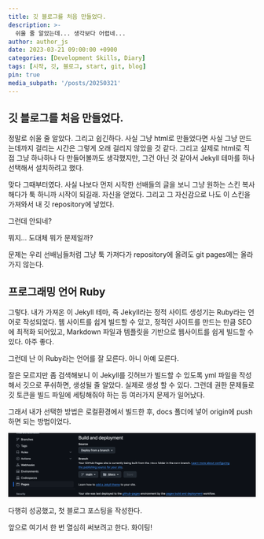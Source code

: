 ```yaml
---
title: 깃 블로그를 처음 만들었다.
description: >-
  쉬울 줄 알았는데... 생각보다 어렵네...
author: author_js
date: 2023-03-21 09:00:00 +0900
categories: [Development Skills, Diary]
tags: [시작, 깃, 블로그, start, git, blog]
pin: true
media_subpath: '/posts/20250321'
---
```

## 깃 블로그를 처음 만들었다.

정말로 쉬울 줄 알았다. 그리고 쉽긴하다. 사실 그냥 html로 만들었다면 사실 그냥 만드는데까지 걸리는 시간은 그렇게 오래 걸리지 않았을 것 같다.
그리고 실제로 html로 직접 그냥 하나하나 다 만들어볼까도 생각했지만, 그건 아닌 것 같아서 Jekyll 테마를 하나 선택해서 설치하려고 했다.

맞다 그때부터였다. 사실 나보다 먼저 시작한 선배들의 글을 보니 그냥 원하는 스킨 복사해다가 툭 하니까 시작이 되길래. 자신을 얻었다. 그리고 그
자신감으로 나도 이 스킨을 가져와서 내 깃 repository에 넣었다.

그런데 안되네?

뭐지... 도대체 뭐가 문제일까?

문제는 우리 선배님들처럼 그냥 툭 가져다가 repository에 올려도 git pages에는 올라가지 않는다.

## 프로그래밍 언어 Ruby

그렇다. 내가 가져온 이 Jekyll 테마, 즉 Jekyll라는 정적 사이트 생성기는 Ruby라는 언어로 작성되었다. 웹 사이트를 쉽게 빌드할 수 있고, 정적인
사이트를 만드는 만큼 SEO에 최적화 되어있고, Markdown 파일과 템플릿을 기반으로 웹사이트를 쉽게 빌드할 수 있다. 아주 좋다.

그런데 난 이 Ruby라는 언어를 잘 모른다. 아니 아예 모른다. 

잘은 모르지만 좀 검색해보니 이 Jekyll를 깃허브가 빌드할 수 있도록 yml 파일을 작성해서 깃으로 푸쉬하면, 생성될 줄 알았다. 실제로 생성 할 수 있다.
그런데 권한 문제들로 깃 토큰을 빌드 파일에 세팅해줘야 하는 등 여러가지 문제가 일어났다.

그래서 내가 선택한 방법은 로컬환경에서 빌드한 후, docs 폴더에 넣어 origin에 push하면 되는 방법이었다.

![img.png](img.png)

다행히 성공했고, 첫 블로그 포스팅을 작성한다.

앞으로 여기서 한 번 열심히 써보려고 한다. 화이팅!
